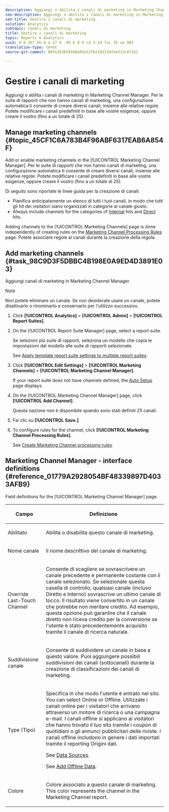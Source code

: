 ```yaml
---
description: Aggiungi o abilita i canali di marketing in Marketing Channel Manager. Per le suite di rapporti che non hanno canali di marketing, una configurazione automatica ti consente di creare diversi canali, insieme alle relative regole. Potete modificare i canali predefiniti in base alle vostre esigenze, oppure creare il vostro (fino a un totale di 25).
seo-description: Aggiungi o abilita i canali di marketing in Marketing Channel Manager. Per le suite di rapporti che non hanno canali di marketing, una configurazione automatica ti consente di creare diversi canali, insieme alle relative regole. Potete modificare i canali predefiniti in base alle vostre esigenze, oppure creare il vostro (fino a un totale di 25).
seo-title: Gestire i canali di marketing
solution: Analytics
subtopic: Canali di marketing
title: Gestire i canali di marketing
topic: Reports & Analytics
uuid: 9 d 367 bb 6-a 17 b -49 b 8-9 cd 5-24 fac 35 ae 982
translation-type: tm+mt
source-git-commit: 86fe1b3650100a05e52fb2102134fee515c871b1

---
```



# Gestire i canali di marketing

Aggiungi o abilita i canali di marketing in Marketing Channel Manager. Per le suite di rapporti che non hanno canali di marketing, una configurazione automatica ti consente di creare diversi canali, insieme alle relative regole. Potete modificare i canali predefiniti in base alle vostre esigenze, oppure creare il vostro (fino a un totale di 25).

## Manage marketing channels {#topic_45CF1C6A783B4F96ABF6317EAB6A854F}

Add or enable marketing channels in the [!UICONTROL Marketing Channel Manager]. Per le suite di rapporti che non hanno canali di marketing, una configurazione automatica ti consente di creare diversi canali, insieme alle relative regole. Potete modificare i canali predefiniti in base alle vostre esigenze, oppure creare il vostro (fino a un totale di 25).

Di seguito sono riportate le linee guida per la creazione di canali:

* Pianifica anticipatamente un elenco di tutti i tuoi canali, in modo che tutti gli hit dei visitatori siano organizzati in categorie al canale giusto.
* Always include channels for the categories of [Internal](../../components/c-marketing-channels/c-faq.md#section_179A2BE5C8E24719A9E5C0DC09AF0947) hits and [Direct](../../components/c-marketing-channels/c-faq.md#section_D0A1DD9D5EEF4A05A1CC81F9EADC074A) hits.

Adding channels to the [!UICONTROL Marketing Channels] page is done independently of creating rules on the [Marketing Channel Processing Rules](../../components/c-marketing-channels/t-rules.md#task_84EDE9F46F404CB9B7CA0537328CEE08) page. Potete associare regole ai canali durante la creazione della regola.

## Add marketing channels {#task_98C9D3F5DBBC4B198E0A9ED4D3891E03}

Aggiungi canali di marketing in Marketing Channel Manager.

>[!NOTE]
>
>Non potete eliminare un canale. Se non desiderate usare un canale, potete disattivarlo o rinominarlo e conservarlo per l'utilizzo successivo.

1. Click **[!UICONTROL Analytics]** &gt; **[!UICONTROL Admin]** &gt; **[!UICONTROL Report Suites]**.
1. On the [!UICONTROL Report Suite Manager] page, select a report suite.

   Se selezioni più suite di rapporti, seleziona un modello che copia le impostazioni dal modello alle suite di rapporti selezionate.

   See [Apply template report suite settings to multiple report suites](../../components/c-marketing-channels/t-template.md#task_0DE0A320EDA94FC5A6E5912868B6E2DC).

1. Click **[!UICONTROL Edit Settings]** &gt; **[!UICONTROL Marketing Channels]** &gt; **[!UICONTROL Marketing Channel Manager]**.

   If your report suite does not have channels defined, the [Auto Setup](../../components/c-marketing-channels/c-channel-autosetup.md#topic_E9ABE9E9E71B4E40A4E7EA9AD2C0372B) page displays.

1. On the [!UICONTROL Marketing Channel Manager] page, click **[!UICONTROL Add Channel]**.

   Questa opzione non è disponibile quando sono stati definiti 25 canali.

1. Fai clic su **[!UICONTROL Save.]**
1. To configure rules for the channel, click **[!UICONTROL Marketing Channel Processing Rules]**.

   See [Create Marketing Channel processing rules](../../components/c-marketing-channels/t-rules.md#task_84EDE9F46F404CB9B7CA0537328CEE08).

## Marketing Channel Manager - interface definitions {#reference_01779A2928054BF48339897D4033AFB9}

Field definitions for the [!UICONTROL Marketing Channel Manager] page.

<table id="table_C18A0F1C9E214EB585A29801BA2400F8"> 
 <thead> 
  <tr> 
   <th colname="col1" class="entry"> <p>Campo </p> </th> 
   <th colname="col2" class="entry"> <p>Definizione </p> </th> 
  </tr> 
 </thead>
 <tbody> 
  <tr> 
   <td colname="col1"> <p>Abilitato </p> </td> 
   <td colname="col2"> <p> Abilita o disabilita questo canale di marketing. </p> </td> 
  </tr> 
  <tr> 
   <td colname="col1"> <p>Nome canale </p> </td> 
   <td colname="col2"> <p>Il nome descrittivo del canale di marketing. </p> </td> 
  </tr> 
  <tr> 
   <td colname="col1"> <p>Override Last-Touch Channel </p> </td> 
   <td colname="col2"> <p> Consente di scegliere se sovrascrivere un canale precedente e permanente costante con il canale selezionato. Se selezionate questa casella di controllo, qualsiasi canale (incluso Diretto e Interno) sovrascrive un ultimo canale di tocco. Il risultato viene convertito in un canale che potrebbe non meritare credito. Ad esempio, questa opzione può garantire che il canale diretto non riceva credito per la conversione se l'utente è stato precedentemente acquisito tramite il canale di ricerca naturale. </p> </td> 
  </tr> 
  <tr> 
   <td colname="col1"> <p>Suddivisione canale </p> </td> 
   <td colname="col2"> <p>Consente di suddividere un canale in base a questo valore. Puoi aggiungere possibili suddivisioni dei canali (sottocanali) durante la creazione di classificazioni dei canali di marketing. </p> </td> 
  </tr> 
  <tr> 
   <td colname="col1"> <p>Type (Tipo) </p> </td> 
   <td colname="col2"> <p> Specifica in che modo l'utente è entrato nel sito. You can select <span class="uicontrol"> Online</span> or <span class="uicontrol"> Offline</span>. Utilizzate i canali online per i visitatori che arrivano attraverso un motore di ricerca o una campagna e-mail. I canali offline si applicano ai visitatori che hanno trovato il tuo sito tramite i coupon di quotidiani o gli annunci pubblicitari delle riviste. I canali offline includono in genere i dati importati tramite il reporting Origini dati. </p> <p>See <a href="https://marketing.adobe.com/resources/help/en_US/sc/datasources/" scope="external" format="http"> Data Sources</a>. </p> <p>See <a href="../../components/c-marketing-channels/t-offline-data.md#task_FC96E6A48F0D4D37A79BD234E90DAA26" type="task" format="dita" scope="local"> Add Offline Data</a>. </p> </td> 
  </tr> 
  <tr> 
   <td colname="col1"> <p>Colore </p> </td> 
   <td colname="col2"> <p>Colore associato a questo canale di marketing. This color represents the channel in the <span class="wintitle"> Marketing Channel</span> report. </p> </td> 
  </tr> 
 </tbody> 
</table>

